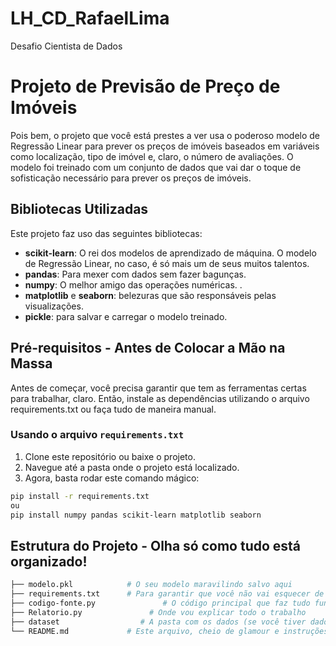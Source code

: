 # LH_CD_RafaelLima
Desafio Cientista de Dados 

# Projeto de Previsão de Preço de Imóveis

Pois bem, o projeto que você está prestes a ver usa o poderoso modelo de Regressão Linear para prever os preços de imóveis baseados em variáveis como localização, tipo de imóvel e, claro, o número de avaliações. O modelo foi treinado com um conjunto de dados que vai dar o toque de sofisticação necessário para prever os preços de imóveis. 

## Bibliotecas Utilizadas

Este projeto faz uso das seguintes bibliotecas:

- **scikit-learn**: O rei dos modelos de aprendizado de máquina. O modelo de Regressão Linear, no caso, é só mais um de seus muitos talentos.
- **pandas**: Para mexer com dados sem fazer bagunças.
- **numpy**: O melhor amigo das operações numéricas. .
- **matplotlib** e **seaborn**: belezuras que são responsáveis pelas visualizações.
- **pickle**: para salvar e carregar o modelo treinado.

## Pré-requisitos - Antes de Colocar a Mão na Massa

Antes de começar, você precisa garantir que tem as ferramentas certas para trabalhar, claro.  Então, instale as dependências utilizando o arquivo requirements.txt ou faça tudo de maneira manual. 

### Usando o arquivo `requirements.txt`

1. Clone este repositório ou baixe o projeto.
2. Navegue até a pasta onde o projeto está localizado.
3. Agora, basta rodar este comando mágico:
   
```bash
pip install -r requirements.txt
ou 
pip install numpy pandas scikit-learn matplotlib seaborn
```
## Estrutura do Projeto - Olha só como tudo está organizado!

```bash
├── modelo.pkl            # O seu modelo maravilindo salvo aqui
├── requirements.txt      # Para garantir que você não vai esquecer de nada 
├── codigo-fonte.py               # O código principal que faz tudo funcionar
├── Relatorio.py               # Onde vou explicar todo o trabalho
├── dataset                  # A pasta com os dados (se você tiver dados para compartilhar, né?)
└── README.md             # Este arquivo, cheio de glamour e instruções

